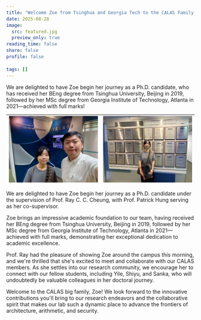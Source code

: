 ```yaml
---
title: "Welcome Zoe from Tsinghua and Georgia Tech to the CALAS Family!"
date: 2025-08-28
image:
  src: featured.jpg
  preview_only: true
reading_time: false
share: false
profile: false

tags: []
---
```

We are delighted to have Zoe begin her journey as a Ph.D. candidate, who has received her BEng degree from Tsinghua University, Beijing in 2019, followed by her MSc degree from Georgia Institute of Technology, Atlanta in 2021—achieved with full marks! 
<!--more-->

| ![](image1.jpg) | ![](image2.jpg) |
|-----------------|-----------------|
We are delighted to have Zoe begin her journey as a Ph.D. candidate under the supervision of Prof. Ray C. C. Cheung, with Prof. Patrick Hung serving as her co-supervisor.

Zoe brings an impressive academic foundation to our team, having received her BEng degree from Tsinghua University, Beijing in 2019, followed by her MSc degree from Georgia Institute of Technology, Atlanta in 2021—achieved with full marks, demonstrating her exceptional dedication to academic excellence.

Prof. Ray had the pleasure of showing Zoe around the campus this morning, and we're thrilled that she's excited to meet and collaborate with our CALAS members. As she settles into our research community, we encourage her to connect with our fellow students, including Yile, Shiyu, and Sanka, who will undoubtedly be valuable colleagues in her doctoral journey.

Welcome to the CALAS big family, Zoe! We look forward to the innovative contributions you'll bring to our research endeavors and the collaborative spirit that makes our lab such a dynamic place to advance the frontiers of architecture, arithmetic, and security.